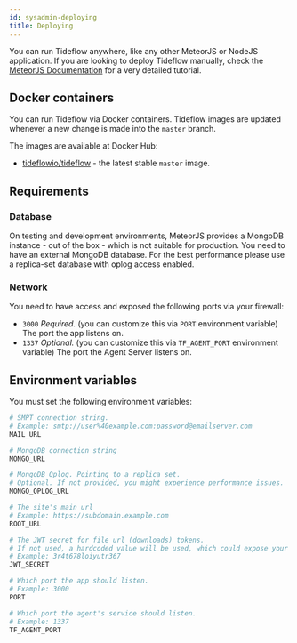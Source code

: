 ```yaml
---
id: sysadmin-deploying
title: Deploying
---
```


You can run Tideflow anywhere, like any other MeteorJS or NodeJS application. 
If you are looking to deploy Tideflow manually, check the [MeteorJS Documentation](https://guide.meteor.com/deployment.html) for a very detailed tutorial.

## Docker containers

You can run Tideflow via Docker containers. Tideflow images are updated whenever
a new change is made into the `master` branch.

The images are available at Docker Hub:

- [tideflowio/tideflow](https://hub.docker.com/r/tideflowio/tideflow) - the
latest stable `master` image.

## Requirements

### Database

On testing and development environments, MeteorJS provides a MongoDB instance -
out of the box - which is not suitable for production. You need to have an
external MongoDB database. For the best performance please use a replica-set
database with oplog access enabled.

### Network

You need to have access and exposed the following ports via your firewall:

- `3000` _Required._ (you can customize this via `PORT` environment variable) The port the app listens on.
- `1337` _Optional._ (you can customize this via `TF_AGENT_PORT` environment variable) The port the Agent Server listens on.

## Environment variables

You must set the following environment variables:

```bash
# SMPT connection string.
# Example: smtp://user%40example.com:password@emailserver.com
MAIL_URL  

# MongoDB connection string
MONGO_URL 

# MongoDB Oplog. Pointing to a replica set.
# Optional. If not provided, you might experience performance issues.
MONGO_OPLOG_URL 

# The site's main url
# Example: https://subdomain.example.com
ROOT_URL

# The JWT secret for file url (downloads) tokens.
# If not used, a hardcoded value will be used, which could expose your files.
# Example: 3r4t678loiyutr367
JWT_SECRET

# Which port the app should listen.
# Example: 3000
PORT

# Which port the agent's service should listen.
# Example: 1337
TF_AGENT_PORT
```
